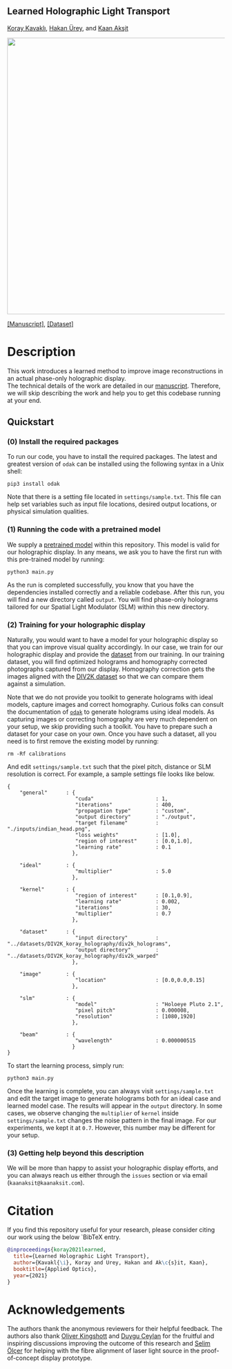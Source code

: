 ## Learned Holographic Light Transport
[Koray Kavaklı](https://www.linkedin.com/in/koray-kavakli-75949241/),
[Hakan Ürey](https://mems.ku.edu.tr/),
and [Kaan Akşit](https://kaanaksit.com)

<img src='https://github.com/kunguz/realistic_holography/raw/main/result.gif' width=640>


[[Manuscript]](https://arxiv.org/abs/2108.08253), [[Dataset]](https://doi.org/10.5522/04/15087867.v1)

# Description
This work introduces a learned method to improve image reconstructions in an actual phase-only holographic display.  
The technical details of the work are detailed in our [manuscript](https://arxiv.org/pdf/2108.08253). 
Therefore, we will skip describing the work and help you to get this codebase running at your end.

## Quickstart

### (0) Install the required packages
To run our code, you have to install the required packages. 
The latest and greatest version of `odak` can be installed using the following syntax in a Unix shell:

```
pip3 install odak
```

Note that there is a setting file located in `settings/sample.txt`. 
This file can help set variables such as input file locations, desired output locations, or physical simulation qualities.

### (1) Running the code with a pretrained model
We supply a [pretrained model](calibrations/kernel.pt) within this repository. 
This model is valid for our holographic display. 
In any means, we ask you to have the first run with this pre-trained model by running:

```
python3 main.py
```

As the run is completed successfully, you know that you have the dependencies installed correctly and a reliable codebase.
After this run, you will find a new directory called `output`. 
You will find phase-only holograms tailored for our Spatial Light Modulator (SLM) within this new directory. 

### (2) Training for your holographic display
Naturally, you would want to have a model for your holographic display so that you can improve visual quality accordingly. 
In our case, we train for our holographic display and provide the [dataset](https://doi.org/10.5522/04/15087867.v1) from our training. 
In our training dataset, you will find optimized holograms and homography corrected photographs captured from our display. Homography correction gets the images aligned with the [DIV2K dataset](https://data.vision.ee.ethz.ch/cvl/DIV2K/) so that we can compare them against a simulation.

Note that we do not provide you toolkit to generate holograms with ideal models, capture images and correct homography. 
Curious folks can consult the documentation of [`odak`](https://kunguz.github.io/odak/cgh/) to generate holograms using ideal models.
As capturing images or correcting homography are very much dependent on your setup, we skip providing such a toolkit.
You have to prepare such a dataset for your case on your own. 
Once you have such a dataset, all you need is to first remove the existing model by running:

```
rm -Rf calibrations
```

And edit `settings/sample.txt` such that the pixel pitch, distance or SLM resolution is correct.
 For example, a sample settings file looks like below.

```
{
    "general"      : {
                      "cuda"                    : 1,
                      "iterations"              : 400,
                      "propagation type"        : "custom",
                      "output directory"        : "./output",
                      "target filename"         : "./inputs/indian_head.png",
                      "loss weights"            : [1.0],
                      "region of interest"      : [0.0,1.0],
                      "learning rate"           : 0.1
                     },

    "ideal"        : {
                      "multiplier"              : 5.0
                     },

    "kernel"       : {
                      "region of interest"      : [0.1,0.9],
                      "learning rate"           : 0.002,
                      "iterations"              : 30,
                      "multiplier"              : 0.7
                     },

    "dataset"      : {
                      "input directory"         : "../datasets/DIV2K_koray_holography/div2k_holograms",
                      "output directory"        : "../datasets/DIV2K_koray_holography/div2k_warped"
                     },

    "image"        : {
                      "location"                : [0.0,0.0,0.15]
                     },

    "slm"          : {
                      "model"                   : "Holoeye Pluto 2.1",
                      "pixel pitch"             : 0.000008,
                      "resolution"              : [1080,1920]
                     },

    "beam"         : {
                      "wavelength"              : 0.000000515
                     }
}
```

To start the learning process, simply run:

```
python3 main.py
```

Once the learning is complete, you can always visit `settings/sample.txt` and edit the target image to generate holograms both for an ideal case and learned model case. 
The results will appear in the `output` directory.
In some cases, we observe changing the `multiplier` of `kernel` inside `settings/sample.txt` changes the noise pattern in the final image. 
For our experiments, we kept it at `0.7`. 
However, this number may be different for your setup.

### (3) Getting help beyond this description
We will be more than happy to assist your holographic display efforts, and you can always reach us either through the `issues` section or via email (`kaanaksit@kaanaksit.com`).

# Citation
If you find this repository useful for your research, please consider citing our work using the below `BibTeX entry.

```bibtex
@inproceedings{koray2021learned,
  title={Learned Holographic Light Transport},
  author={Kavakl{\i}, Koray and Urey, Hakan and Ak\c{s}it, Kaan},
  booktitle={Applied Optics},
  year={2021}
}
```

# Acknowledgements
The authors thank the anonymous reviewers for their helpful feedback. 
The authors also thank [Oliver Kingshott](http://oliver.kingshott.com/) and [Duygu Ceylan](https://www.duygu-ceylan.com/) for the fruitful and inspiring discussions improving the outcome of this research and [Selim Ölçer](https://www.linkedin.com/in/selim-olcer-96413822?lipi=urn%3Ali%3Apage%3Ad_flagship3_profile_view_base_contact_details%3B%2B3nvRGtUR1mExhUCrOrvJg%3D%3D) for helping with the fibre alignment of laser light source in the proof-of-concept display prototype.
